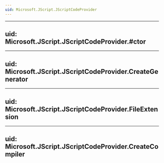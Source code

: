 ```yaml
---
uid: Microsoft.JScript.JScriptCodeProvider
---
```


---
uid: Microsoft.JScript.JScriptCodeProvider.#ctor
---

---
uid: Microsoft.JScript.JScriptCodeProvider.CreateGenerator
---

---
uid: Microsoft.JScript.JScriptCodeProvider.FileExtension
---

---
uid: Microsoft.JScript.JScriptCodeProvider.CreateCompiler
---
